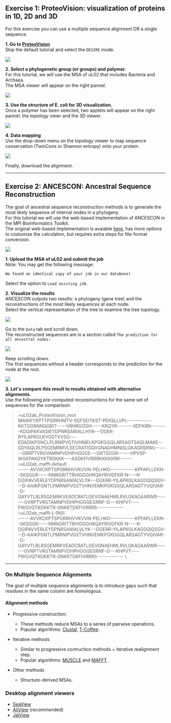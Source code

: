
## Exercise 1: ProteoVision: visualization of proteins in 1D, 2D and 3D 
For this exercise you can use a multiple sequence alignment OR a single sequence.

**1. Go to [ProteoVision](https://proteovision.chemistry.gatech.edu/)** \
Skip the default tutorial and select the `DESIRE` mode.

![](https://github.com/Claualvarez/Sequence_analysis_intro/blob/master/figures/skip_tutorial.png)

**2. Select a phylogenetic group (or groups) and polymer.** \
For this tutorial, we will use the MSA of uL02 that includes Bacteria and Archaea. \
The MSA viewer will appear on the right pannel.

![](https://github.com/Claualvarez/Sequence_analysis_intro/blob/master/figures/TwinCons_params.png)

**3. Use the structure of E. coli for 3D visualization.** \
Once a polymer has been selected, two applets will appear on the right pannel: the topology viewr and the 3D viewer.

![](https://github.com/Claualvarez/Sequence_analysis_intro/blob/master/figures/uL02_2D_3D.png)

**4. Data mapping** \
Use the drop-down menu on the topology viewer to map sequence conservation (TwinCons or Shannon entropy) onto your protein.

![](https://github.com/Claualvarez/Sequence_analysis_intro/blob/master/figures/ProteoVision_TwinCons.png)

Finally, download the alignment.
  
____
## Exercise 2: ANCESCON: Ancestral Sequence Reconstruction

The goal of ancestral sequence reconstruction methods is to generate the most likely sequence of internal nodes in a phylogeny. \
For this tutorial we will use the web-based implementation of ANCESCON in the MPI Bioinformatics Toolkit. \
The original web-based implementation is avaiable [here](http://prodata.swmed.edu/ancescon/ancescon.php), has more options to costumize the calculation, but requires extra steps for file-format conversion.

![](https://github.com/Claualvarez/Sequence_analysis_intro/blob/master/figures/MPI_loadANCESCON.png)

**1. Upload the MSA of uL02 and submit the job** \
Note: You may get the following message:

`We found an identical copy of your job in our database!`

Select the option to `Load existing job`.

**2. Visualize the results** \
ANCESCON outputs two results: a phylogeny (gene tree) and the reconstructions of the most likely sequences at each node. \
Select the vertical representation of the tree to examine the tree topology. 

![](https://github.com/Claualvarez/Sequence_analysis_intro/blob/master/figures/ANCESCON_Tree.png)

Go to the `Data` tab and scroll down. \
The reconstructed sequences are in a section called `The prediction for all ancestral nodes:`

![](https://github.com/Claualvarez/Sequence_analysis_intro/blob/master/figures/ANCESCON_results.png)

Keep scrolling down. \
The first sequences without a header corresponds to the prediction for the node at the root.

![](https://github.com/Claualvarez/Sequence_analysis_intro/blob/master/figures/ANCESCON_rootseq.png)

**3. Let's compare this result to results obtained with alternative alignments.** \
Use the following pre-computed reconstructions for the same set of sequences for the comparison:  

>
>\>uL02ab_ProteoVision_root \
MAIKKYKPTTPGRRHMTV-SDFSEITKST-PEKSLLVPL------------KKTGGRNNQGRIT-----VRHRGGGH-----KRQYR--------IIDFKRN--------KDGIPAKVASIEYDPNRSARIALLHYA---DGEK-RYILAPKGLKVGDTVVSG---EDADIKPGNCLPLRNIPVGTIVHNIELKPGKGGQLARSAGTSAQLMAKE--GDYAQLRLPSGEMRMVLSECRATIGQVGNADHMNISLGKAGRSRWL-------GRRPTVRGVAMNPVDHPHGGGE---GRTSGGR------HPVSP-WGKPAKGYKTRSKKK----ASDKFIVRRRKKKKKRK------ \
>\>uL02ab_mafft-default \
>------AVVKCKPTSPGRRHVVKVVN-PELHKG------------KPFAPLLEKN--SKSGGR-----NNNGRITTRHIGGGHKQAYRIVDFKR-N----K-DGIPAVVERLEYDPNRSANIALVLYK---DGERR-YILAPKGLKAGDQIQSGV---D-AAIKPGNTLPMRNIPVGSTVHNVEMKPGKGGQLARSAGTYVQIVAR--D-GAYVTLRLRSGEMRKVEADCRATLGEVGNAEHMLRVLGKAGAARWR-------GVRPTVRGTAMNPVDHPHGGGEGRNF-G---KHPVT----PWGVQTKGKKTR-SNKRTDKFIVRRRS------------- \
>\>uL02ab_mafft-L-INSI \
>------AVVKCKPTSPGRRHVVKVVN-PELHKG------------KPFAPLLEKN--SKSGGR-----NNNGRITTRHIGGGHKQAYRIVDFKR-N----K-DGIPAVVERLEYDPNRSANIALVLYK---DGERR-YILAPKGLKAGDQIQSGV---D-AAIKPGNTLPMRNIPVGSTVHNVEMKPGKGGQLARSAGTYVQIVAR--D-GAYVTLRLRSGEMRKVEADCRATLGEVGNAEHMLRVLGKAGAARWR-------GVRPTVRGTAMNPVDHPHGGGEGRNF-G---KHPVT----PWGVQTKGKKTR-SNKRTDKFIVRRRS------------- \
>

____

### On Multiple Sequence Alignments

The goal of multiple sequence alignments is to introduce gaps such that residues in 
the same column are homologous.

#### Alignment methods
- Progressive construction:
  - These methods reduce MSAs to a series of pairwise operations.
  - Popular algorithms: [Clustal](https://www.ebi.ac.uk/Tools/msa/clustalo/), [T-Coffee](https://www.ebi.ac.uk/Tools/msa/tcoffee/).

- Iterative methods
  - Similar to progressive contruction methods + iterative realignment step.
  - Popular algorithms: [MUSCLE](https://www.ebi.ac.uk/Tools/msa/muscle/) and [MAFFT](https://www.ebi.ac.uk/Tools/msa/mafft/).

- Other methods
  - Structure-derived MSAs.

### Desktop alignment viewers 
- [SeaView](http://doua.prabi.fr/software/seaview)
- [AliView](https://ormbunkar.se/aliview/#DOWNLOAD) (recommended)
- [JalView](http://www.jalview.org/getdown/release/)


